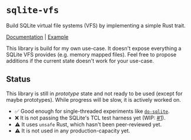 # `sqlite-vfs`

Build SQLite virtual file systems (VFS) by implementing a simple Rust trait.

[Documentation](https://docs.rs/sqlite-vfs) | [Example](https://github.com/rkusa/sqlite-vfs/blob/main/examples/fs.rs)

This library is build for my own use-case. It doesn't expose everything a SQLite VFS provides (e.g. memory mapped files). Feel free to propose additions if the current state doesn't work for your use-case.

## Status

This library is still in _prototype_ state and not ready to be used (except for maybe prototypes). While progress will be slow, it is actively worked on.

- ✅ Good enough for single-threaded experiments like [`do-sqlite`](https://github.com/rkusa/do-sqlite).
- ❌ It is not passing the SQLite's TCL test harness yet (WIP: [#1](https://github.com/rkusa/sqlite-vfs/pull/1)).
- ⚠️ It uses `unsafe` Rust, which hasn't been peer-reviewed yet.
- ⚠️ It is not used in any production-capacity yet.
